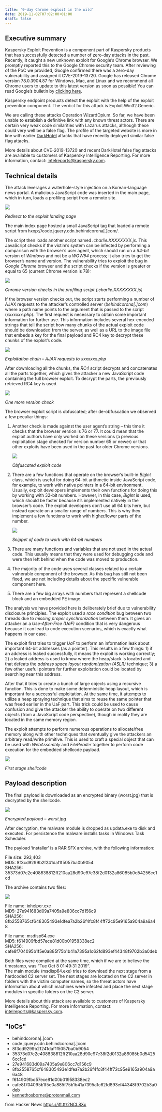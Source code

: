 ```yaml
---
title: '0-day Chrome exploit in the wild'
date: 2019-11-02T07:02:00+01:00
draft: false
---
```


Executive summary
-----------------

Kaspersky Exploit Prevention is a component part of Kaspersky products that has successfully detected a number of zero-day attacks in the past. Recently, it caught a new unknown exploit for Google’s Chrome browser. We promptly reported this to the Google Chrome security team. After reviewing of the PoC we provided, Google confirmed there was a zero-day vulnerability and assigned it CVE-2019-13720. Google has released Chrome version 78.0.3904.87 for Windows, Mac, and Linux and we recommend all Chrome users to update to this latest version as soon as possible! You can read Google’s bulletin by [clicking here](https://chromereleases.googleblog.com/2019/10/stable-channel-update-for-desktop_31.html).

Kaspersky endpoint products detect the exploit with the help of the exploit prevention component. The verdict for this attack is Exploit.Win32.Generic.

We are calling these attacks Operation WizardOpium. So far, we have been unable to establish a definitive link with any known threat actors. There are certain very weak code similarities with Lazarus attacks, although these could very well be a false flag. The profile of the targeted website is more in line with earlier [DarkHotel](https://securelist.com/the-darkhotel-apt/66779/) attacks that have recently deployed similar false flag attacks.

More details about CVE-2019-13720 and recent DarkHotel false flag attacks are available to customers of Kaspersky Intelligence Reporting. For more information, contact: [intelreports@kaspersky.com](mailto:intelreports@kaspersky.com).

Technical details
-----------------

The attack leverages a waterhole-style injection on a Korean-language news portal. A malicious JavaScript code was inserted in the main page, which in turn, loads a profiling script from a remote site.

[![](https://media.kasperskycontenthub.com/wp-content/uploads/sites/43/2019/11/01122729/WizardOpium_CVE-2019-13720_01.png)](https://media.kasperskycontenthub.com/wp-content/uploads/sites/43/2019/11/01122729/WizardOpium_CVE-2019-13720_01.png)

_Redirect to the exploit landing page_

The main index page hosted a small JavaScript tag that loaded a remote script from hxxp://code.jquery.cdn.behindcorona\[.\]com/.

The script then loads another script named _.charlie.XXXXXXXX.js_. This JavaScript checks if the victim’s system can be infected by performing a comparison with the browser’s user agent, which should run on a _64-bit_ version of _Windows_ and not be a _WOW64_ process; it also tries to get the browser’s name and version. The vulnerability tries to exploit the bug in _Google Chrome_ browser and the script checks if the version is greater or equal to 65 (current Chrome version is 78):

[![](https://media.kasperskycontenthub.com/wp-content/uploads/sites/43/2019/11/01122743/WizardOpium_CVE-2019-13720_02.png)](https://media.kasperskycontenthub.com/wp-content/uploads/sites/43/2019/11/01122743/WizardOpium_CVE-2019-13720_02.png)

_Chrome version checks in the profiling script (.charlie.XXXXXXXX.js)_

If the browser version checks out, the script starts performing a number of AJAX requests to the attacker’s controlled server (_behindcorona\[.\]com_) where a path name points to the argument that is passed to the script (_xxxxxxx.php_). The first request is necessary to obtain some important information for further use. This information includes several hex-encoded strings that tell the script how many chunks of the actual exploit code should be downloaded from the server, as well as a URL to the image file that embeds a key for the final payload and RC4 key to decrypt these chunks of the exploit’s code.

[![](https://media.kasperskycontenthub.com/wp-content/uploads/sites/43/2019/11/01122755/WizardOpium_CVE-2019-13720_03.png)](https://media.kasperskycontenthub.com/wp-content/uploads/sites/43/2019/11/01122755/WizardOpium_CVE-2019-13720_03.png)

_Exploitation chain – AJAX requests to xxxxxxx.php_

After downloading all the chunks, the _RC4_ script decrypts and concatenates all the parts together, which gives the attacker a new JavaScript code containing the full browser exploit. To decrypt the parts, the previously retrieved RC4 key is used.

[![](https://media.kasperskycontenthub.com/wp-content/uploads/sites/43/2019/11/01122805/WizardOpium_CVE-2019-13720_04.png)](https://media.kasperskycontenthub.com/wp-content/uploads/sites/43/2019/11/01122805/WizardOpium_CVE-2019-13720_04.png)

_One more version check_

The browser exploit script is obfuscated; after de-obfuscation we observed a few peculiar things:

1.  Another check is made against the user agent’s string – this time it checks that the browser version is 76 or 77. It could mean that the exploit authors have only worked on these versions (a previous exploitation stage checked for version number 65 or newer) or that other exploits have been used in the past for older Chrome versions.
    
    [![](https://media.kasperskycontenthub.com/wp-content/uploads/sites/43/2019/11/01122818/WizardOpium_CVE-2019-13720_05.png)](https://media.kasperskycontenthub.com/wp-content/uploads/sites/43/2019/11/01122818/WizardOpium_CVE-2019-13720_05.png)
    
    _Obfuscated exploit code_
    
2.  There are a few functions that operate on the browser’s built-in _BigInt_ class, which is useful for doing 64-bit arithmetic inside JavaScript code, for example, to work with native pointers in a 64-bit environment. Usually, exploit developers implements their own functions for doing this by working with 32-bit numbers. However, in this case, _BigInt_ is used, which should be faster because it’s implemented natively in the browser’s code. The exploit developers don’t use all 64 bits here, but instead operate on a smaller range of numbers. This is why they implement a few functions to work with higher/lower parts of the number.
    
    [![](https://media.kasperskycontenthub.com/wp-content/uploads/sites/43/2019/11/01122829/WizardOpium_CVE-2019-13720_06.png)](https://media.kasperskycontenthub.com/wp-content/uploads/sites/43/2019/11/01122829/WizardOpium_CVE-2019-13720_06.png)
    
    _Snippet of code to work with 64-bit numbers_
    
3.  There are many functions and variables that are not used in the actual code. This usually means that they were used for debugging code and were then left behind when the code was moved to production.
4.  The majority of the code uses several classes related to a certain vulnerable component of the browser. As this bug has still not been fixed, we are not including details about the specific vulnerable component here.
5.  There are a few big arrays with numbers that represent a shellcode block and an embedded PE image.

The analysis we have provided here is deliberately brief due to vulnerability disclosure principles. The exploit used a _race condition_ bug between two threads due to _missing proper synchronization_ between them. It gives an attacker an a _Use-After-Free (UaF)_ condition that is very dangerous because it can lead to code execution scenarios, which is exactly what happens in our case.

The exploit first tries to trigger _UaF_ to perform an information leak about important 64-bit addresses (as a pointer). This results in a few things: 1) if an address is leaked successfully, it means the exploit is working correctly; 2) a leaked address is used to know where the heap/stack is located and that defeats the _address space layout randomization (ASLR)_ technique; 3) a few other useful pointers for further exploitation could be located by searching near this address.

After that it tries to create a bunch of large objects using a recursive function. This is done to make some deterministic heap layout, which is important for a successful exploitation. At the same time, it attempts to utilize a heap spraying technique that aims to reuse the same pointer that was freed earlier in the UaF part. This trick could be used to cause confusion and give the attacker the ability to operate on two different objects (from a JavaScript code perspective), though in reality they are located in the same memory region.

The exploit attempts to perform numerous operations to allocate/free memory along with other techniques that eventually give the attackers an arbitrary read/write primitive. This is used to craft a special object that can be used with _WebAssembly_ and _FileReader_ together to perform code execution for the embedded shellcode payload.

[![](https://media.kasperskycontenthub.com/wp-content/uploads/sites/43/2019/11/01122845/WizardOpium_CVE-2019-13720_07.png)](https://media.kasperskycontenthub.com/wp-content/uploads/sites/43/2019/11/01122845/WizardOpium_CVE-2019-13720_07.png)

_First stage shellcode_

Payload description
-------------------

The final payload is downloaded as an encrypted binary (worst.jpg) that is decrypted by the shellcode.

[![](https://media.kasperskycontenthub.com/wp-content/uploads/sites/43/2019/11/01122905/WizardOpium_CVE-2019-13720_08.png)](https://media.kasperskycontenthub.com/wp-content/uploads/sites/43/2019/11/01122905/WizardOpium_CVE-2019-13720_08.png)

_Encrypted payload – worst.jpg_

After decryption, the malware module is dropped as updata.exe to disk and executed. For persistence the malware installs tasks in Windows Task Scheduler.

The payload ‘installer’ is a RAR SFX archive, with the following information:

File size: 293,403  
MD5: 8f3cd9299b2f241daf1f5057ba0b9054  
SHA256: 35373d07c2e408838812ff210aa28d90e97e38f2d0132a86085b0d54256cc1cd

The archive contains two files:

[![](https://media.kasperskycontenthub.com/wp-content/uploads/sites/43/2019/11/01152326/WizardOpium_CVE-2019-13720_code.png)](https://media.kasperskycontenthub.com/wp-content/uploads/sites/43/2019/11/01152326/WizardOpium_CVE-2019-13720_code.png)

File name: iohelper.exe  
MD5: 27e941683d09a7405a9e806cc7d156c9  
SHA256: 8fb2558765cf648305493e1dfea7a2b26f4fc8f44ff72c95e9165a904a9a6a48

File name: msdisp64.exe  
MD5: f614909fbd57ece81d00b01958338ec2  
SHA256: cafe8f704095b1f5e0a885f75b1b41a7395a1c62fd893ef44348f9702b3a0deb

Both files were compiled at the same time, which if we are to believe the timestamp, was “Tue Oct 8 01:49:31 2019”.  
The main module (msdisp64.exe) tries to download the next stage from a hardcoded C2 server set. The next stages are located on the C2 server in folders with the victim computer names, so the threat actors have information about which machines were infected and place the next stage modules in specific folders on the C2 server.

More details about this attack are available to customers of Kaspersky Intelligence Reporting. For more information, contact: [intelreports@kaspersky.com](mailto:intelreports@kaspersky.com).

"IoCs"
----

*   behindcorona\[.\]com
*   code.jquery.cdn.behindcorona\[.\]com
*   8f3cd9299b2f241daf1f5057ba0b9054
*   35373d07c2e408838812ff210aa28d90e97e38f2d0132a86085b0d54256cc1cd
*   27e941683d09a7405a9e806cc7d156c9
*   8fb2558765cf648305493e1dfea7a2b26f4fc8f44ff72c95e9165a904a9a6a48
*   f614909fbd57ece81d00b01958338ec2
*   cafe8f704095b1f5e0a885f75b1b41a7395a1c62fd893ef44348f9702b3a0deb
*   kennethosborne@protonmail.com

  
  
from Hacker News https://ift.tt/2NCL8Xo
